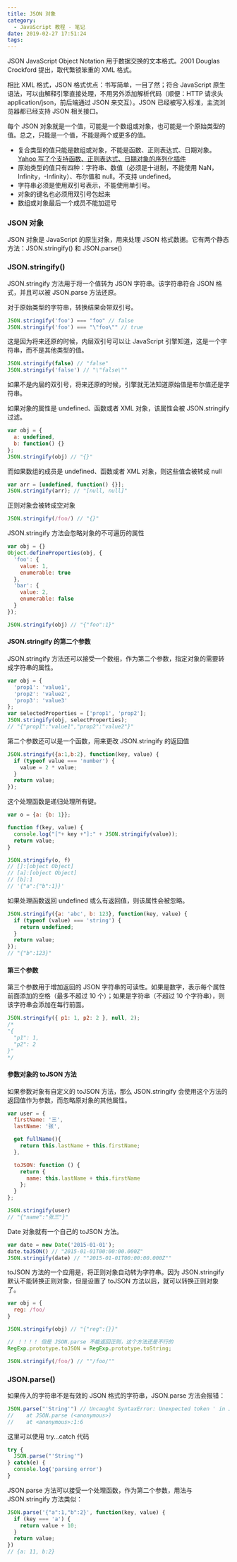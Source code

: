 ```yaml
---
title: JSON 对象
category:
  - JavaScript 教程 - 笔记
date: 2019-02-27 17:51:24
tags:
---
```



JSON JavaScript Object Notation 用于数据交换的文本格式。2001 Douglas Crockford 提出，取代繁锁笨重的 XML 格式。

相比 XML 格式，JSON 格式优点：书写简单，一目了然；符合 JavaScript 原生语法，可以由解释引擎直接处理，不用另外添加解析代码（顺便：HTTP 请求头 application/json，前后端通过 JSON 来交互）。JSON 已经被写入标准，主流浏览器都已经支持 JSON 相关接口。

每个 JSON 对象就是一个值，可能是一个数组或对象，也可能是一个原始类型的值。总之，只能是一个值，不能是两个或更多的值。

- 复合类型的值只能是数组或对象，不能是函数、正则表达式、日期对象。[Yahoo 写了个支持函数、正则表达式、日期对象的序列化插件](https://github.com/yahoo/serialize-javascript)
- 原始类型的值只有四种：字符串、数值（必须是十进制，不能使用 NaN，Infinity，-Infinity）、布尔值和 null。不支持 undefined。
- 字符串必须是使用双引号表示，不能使用单引号。
- 对象的键名也必须用双引号包起来
- 数组或对象最后一个成员不能加逗号

### JSON 对象

JSON 对象是 JavaScript 的原生对象，用来处理 JSON 格式数据。它有两个静态方法：JSON.stringify() 和 JSON.parse()

### JSON.stringify()

JSON.stringify 方法用于将一个值转为 JSON 字符串。该字符串符合 JSON 格式，并且可以被 JSON.parse 方法还原。

对于原始类型的字符串，转换结果会带双引号。

```js
JSON.stringify('foo') === "foo" // false
JSON.stringify('foo') === "\"foo\"" // true
```

这是因为将来还原的时候，内层双引号可以让 JavaScript 引擎知道，这是一个字符串，而不是其他类型的值。

```js
JSON.stringify(false) // "false"
JSON.stringify('false') // "\"false\""
```

如果不是内层的双引号，将来还原的时候，引擎就无法知道原始值是布尔值还是字符串。

如果对象的属性是 undefined、函数或者 XML 对象，该属性会被 JSON.stringify 过滤。

```js
var obj = {
  a: undefined,
  b: function() {}
};
JSON.stringify(obj) // "{}"
```

而如果数组的成员是 undefined、函数或者 XML 对象，则这些值会被转成 null

```js
var arr = [undefined, function() {}];
JSON.stringify(arr); // "[null, null]"
```

正则对象会被转成空对象

```js
JSON.stringify(/foo/) // "{}"
```

JSON.stringify 方法会忽略对象的不可遍历的属性

```js
var obj = {}
Object.defineProperties(obj, {
  'foo': {
    value: 1,
    enumerable: true
  },
  'bar': {
    value: 2,
    enumerable: false
  }
});

JSON.stringify(obj) // "{"foo":1}"
```

#### JSON.stringify 的第二个参数

JSON.stringify 方法还可以接受一个数组，作为第二个参数，指定对象的需要转成字符串的属性。

```js
var obj = {
  'prop1': 'value1',
  'prop2': 'value2',
  'prop3': 'value3'
};
var selectedProperties = ['prop1', 'prop2'];
JSON.stringify(obj, selectProperties); 
// "{"prop1":"value1","prop2":"value2"}"
```

第二个参数还可以是一个函数，用来更改 JSON.stringify 的返回值

```js
JSON.stringify({a:1,b:2}, function(key, value) {
  if (typeof value === 'number') {
    value = 2 * value;
  }
  return value;
});
```

这个处理函数是递归处理所有键。

```js
var o = {a: {b: 1}};

function f(key, value) {
  console.log("["+ key +"]:" + JSON.stringify(value));
  return value;
}

JSON.stringify(o, f)
// []:[object Object]
// [a]:[object Object]
// [b]:1
// '{"a":{"b":1}}'
```

如果处理函数返回 undefined 或么有返回值，则该属性会被忽略。

```js
JSON.stringify({a: 'abc', b: 123}, function(key, value) {
  if (typeof (value) === 'string') {
    return undefined;
  }
  return value;
});
// "{"b":123}"
```

#### 第三个参数

第三个参数用于增加返回的 JSON 字符串的可读性。如果是数字，表示每个属性前面添加的空格（最多不超过 10 个）；如果是字符串（不超过 10 个字符串），则该字符串会添加在每行前面。

```js
JSON.stringify({ p1: 1, p2: 2 }, null, 2);
/*
"{
  "p1": 1,
  "p2": 2
}"
*/
```

#### 参数对象的 toJSON 方法

如果参数对象有自定义的 toJSON 方法，那么 JSON.stringify 会使用这个方法的返回值作为参数，而忽略原对象的其他属性。

```js
var user = {
  firstName: '三',
  lastName: '张',

  get fullName(){
    return this.lastName + this.firstName;
  },

  toJSON: function () {
    return {
      name: this.lastName + this.firstName
    };
  }
};

JSON.stringify(user)
// "{"name":"张三"}"
```

Date 对象就有一个自己的 toJSON 方法。

```js
var date = new Date('2015-01-01');
date.toJSON() // "2015-01-01T00:00:00.000Z"
JSON.stringify(date) // ""2015-01-01T00:00:00.000Z""
```

toJSON 方法的一个应用是，将正则对象自动转为字符串。因为 JSON.stringify 默认不能转换正则对象，但是设置了 toJSON 方法以后，就可以转换正则对象了。

```js
var obj = {
  reg: /foo/
}

JSON.stringify(obj) // "{"reg":{}}"

// ！！！！ 但是 JSON.parse 不能返回正则，这个方法还是不行的
RegExp.prototype.toJSON = RegExp.prototype.toString;

JSON.stringify(/foo/) // ""/foo/""
```

### JSON.parse()

如果传入的字符串不是有效的 JSON 格式的字符串，JSON.parse 方法会报错：

```js
JSON.parse("'String'") // Uncaught SyntaxError: Unexpected token ' in JSON at position 0
//    at JSON.parse (<anonymous>)
//    at <anonymous>:1:6
```

这里可以使用 try…catch 代码

```js
try {
  JSON.parse("'String'")
} catch(e) {
  console.log('parsing error')
}
```

JSON.parse 方法可以接受一个处理函数，作为第二个参数，用法与 JSON.stringify 方法类似：

```js
JSON.parse('{"a":1,"b":2}', function(key, value) {
  if (key === 'a') {
    return value + 10;
  }
  return value;
})
// {a: 11, b:2}
```

